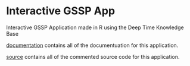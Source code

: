 # Interactive GSSP App
Interactive GSSP Application made in R using the Deep Time Knowledge Base

[documentation](./documentation) contains all of the documentuation for this application.

[source](./source) contains all of the commented source code for this application.
